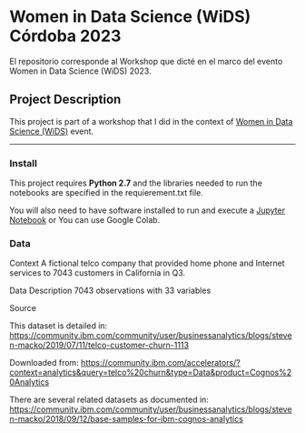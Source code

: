# Women in Data Science (WiDS) Córdoba 2023
El repositorio corresponde al Workshop que dicté en el marco del evento Women in Data Science (WiDS) 2023. 

## Project Description

This project is part of a workshop that I did in the context of [Women in Data Science (WiDS)](https://mujeresentecnologia.org/wids/) event.

---
### Install

This project requires **Python 2.7** and the libraries needed to run the notebooks are specified in the requierement.txt file.

You will also need to have software installed to run and execute a [Jupyter Notebook](http://ipython.org/notebook.html) or You can use Google Colab.


### Data 

Context A fictional telco company that provided home phone and Internet services to 7043 customers in California in Q3.

Data Description 7043 observations with 33 variables

Source

This dataset is detailed in: https://community.ibm.com/community/user/businessanalytics/blogs/steven-macko/2019/07/11/telco-customer-churn-1113

Downloaded from: https://community.ibm.com/accelerators/?context=analytics&query=telco%20churn&type=Data&product=Cognos%20Analytics

There are several related datasets as documented in: https://community.ibm.com/community/user/businessanalytics/blogs/steven-macko/2018/09/12/base-samples-for-ibm-cognos-analytics
